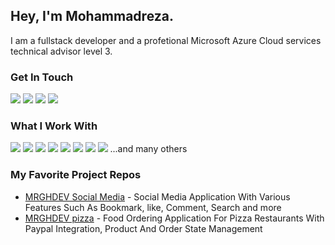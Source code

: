 ## Hey, I'm Mohammadreza. 
I am a fullstack developer and a profetional Microsoft Azure Cloud services technical advisor level 3.

### Get In Touch
<a href="mailto:mrgharamideh@gmail.com"><img src="https://img.shields.io/badge/Gmail-D14836?style=for-the-badge&logo=gmail&logoColor=white"></a> <a href="https://www.linkedin.com/in/mohammadreza-gharamideh-5a267b173/"><img src="https://img.shields.io/badge/LinkedIn-0077B5?style=for-the-badge&logo=linkedin&logoColor=white"></a> <a href="https://www.youtube.com"><img src="https://img.shields.io/badge/YouTube-FF0000?style=for-the-badge&logo=youtube&logoColor=white"></a> <a href="https://www.mrgharamideh.com"><img src="https://img.shields.io/badge/portfolio-0A0A0A?style=for-the-badge&logo=dev.to&logoColor=white"></a> 

### What I Work With
<img src="https://img.shields.io/badge/JavaScript-F7DF1E?style=for-the-badge&logo=javascript&logoColor=black"> <img src="https://img.shields.io/badge/Python-FFD43B?style=for-the-badge&logo=python&logoColor=blue"> <img src="https://img.shields.io/badge/Node.js-43853D?style=for-the-badge&logo=node.js&logoColor=white"> <img src="https://img.shields.io/badge/HTML5-E34F26?style=for-the-badge&logo=html5&logoColor=white"> <img src="https://img.shields.io/badge/CSS3-1572B6?style=for-the-badge&logo=css3&logoColor=white"> <img src="https://img.shields.io/badge/React-20232A?style=for-the-badge&logo=react&logoColor=61DAFB"> 
<img src="https://img.shields.io/badge/Redux-593D88?style=for-the-badge&logo=redux&logoColor=white"> <img src="	https://img.shields.io/badge/next.js-000000?style=for-the-badge&logo=nextdotjs&logoColor=white">
...and many others


### My Favorite Project Repos
* <a href="https://github.com/mrghdeveloper/MrghSocialMedia">MRGHDEV Social Media</a> - Social Media Application With Various Features Such As Bookmark, like, Comment, Search and more
* <a href="https://github.com/mrghdeveloper/Mrghpizza">MRGHDEV pizza</a> - Food Ordering Application For Pizza Restaurants With Paypal Integration, Product And Order State Management

